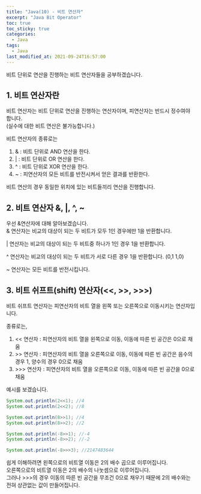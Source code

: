 ```yaml
---
title: "Java(10) - 비트 연산자"
excerpt: "Java Bit Operator"
toc: true
toc_sticky: true
categories:
  - Java
tags:
  - Java
last_modified_at: 2021-09-24T16:57:00
---
```


비트 단위로 연산을 진행하는 비트 연산자들을 공부하겠습니다.

## 1. 비트 연산자란

비트 연산자는 비트 단위로 연산을 진행하는 연산자이며, 피연산자는 반드시 정수여야 합니다.<br/>
(실수에 대한 비트 연산은 불가능합니다.)<br/>

비트 연산자의 종류로는

1.  & : 비트 단위로 AND 연산을 한다.
2.  \| : 비트 단위로 OR 연산을 한다.
3.  ^ : 비트 단위로 XOR 연산을 한다.
4.  ~ : 피연산자의 모든 비트를 반전시켜서 얻은 결과를 반환한다.

비트 연산의 경우 동일한 위치에 있는 비트들끼리 연산을 진행합니다.<br/>

## 2. 비트 연산자 &, |, ^, ~

우선 &연산자에 대해 알아보겠습니다.<br/>
& 연산자는 비교의 대상이 되는 두 비트가 모두 1인 경우에만 1을 반환합니다.<br/>

\| 연산자는 비교의 대상이 되는 두 비트중 하나가 1인 경우 1을 반환합니다.<br/>

^ 연산자는 비교의 대상이 되는 두 비트가 서로 다른 경우 1을 반환합니다. (0,1 1,0)<br/>

~ 연산자는 모든 비트를 반전시킵니다.<br/>

## 3. 비트 쉬프트(shift) 연산자(<<, >>, >>>)

비트 쉬프트 연산자는 피연산자의 비트 열을 왼쪽 또는 오른쪽으로 이동시키는 연산자입니다.<br/>

종류로는,

1. \<< 연산자 : 피연산자의 비트 열을 왼쪽으로 이동, 이동에 따른 빈 공간은 0으로 채움
2. \>> 연산자 : 피연산자의 비트 열을 오른쪽으로 이동, 이동에 따른 빈 공간은 음수의 경우 1, 양수의 경우 0으로 채움
3. \>>> 연산자 : 피연산자의 비트 열을 오른쪽으로 이동, 이동에 따른 빈 공간을 0으로 채움

예시를 보겠습니다.

```java
System.out.println(2<<1); //4
System.out.println(2<<2); //8

System.out.println(8>>1); //4
System.out.println(8>>2); //2

System.out.println(-8>>1); //-4
System.out.println(-8>>2); //-2

System.out.println(-8>>>3); //2147483644
```

쉽게 이해하려면 왼쪽으로의 비트열 이동은 2의 배수 곱으로 이루어집니다.<br/>
오른쪽으로의 비트열 이동은 2의 배수의 나눗셈으로 이루어집니다.<br/>
그러나 >>>의 경우 이동의 따른 빈 공간을 무조건 0으로 채우기 때문에 2의 배수와는 전혀 상관없는 값이 만들어집니다.<br/>
